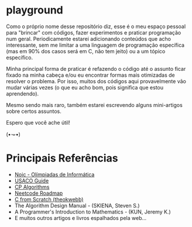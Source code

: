 # playground

Como o próprio nome desse repositório diz, esse é o meu espaço pessoal para "brincar" com códigos, fazer experimentos e praticar programação num geral. Periodicamente estarei adicionando conteúdos que acho interessante, sem me limitar a uma linguagem de programação específica (mas em 90% dos casos será em C, não tem jeito) ou a um tópico específico. 

Minha principal forma de praticar é refazendo o código até o assunto ficar fixado na minha cabeça e/ou eu encontrar formas mais otimizadas de resolver o problema. Por isso, muitos dos códigos aqui provavelmente vão mudar várias vezes (o que eu acho bom, pois significa que estou aprendendo).

Mesmo sendo mais raro, também estarei escrevendo alguns mini-artigos sobre certos assuntos.

Espero que você ache útil!

(•𐃷•)

# Principais Referências

- [Noic - Olímpiadas de Informática](https://noic.com.br/olimpiadas/informatica/)
- [USACO Guide](https://usaco.guide/)
- [CP Algorithms](https://cp-algorithms.com/)
- [Neetcode Roadmap](https://neetcode.io/roadmap)
- [C from Scratch (theokwebb)](https://github.com/theokwebb/C-from-Scratch)
- The Algorithm Design Manual - (SKIENA, Steven S.)
- A Programmer's Introduction to Mathematics - (KUN, Jeremy K.)
- E muitos outros artigos e livros espalhados pela web...
